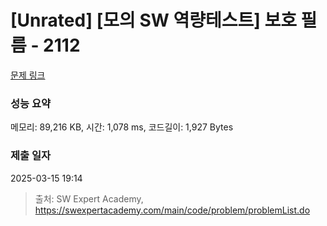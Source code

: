 # [Unrated] [모의 SW 역량테스트] 보호 필름 - 2112 

[문제 링크](https://swexpertacademy.com/main/code/problem/problemDetail.do?contestProbId=AV5V1SYKAaUDFAWu) 

### 성능 요약

메모리: 89,216 KB, 시간: 1,078 ms, 코드길이: 1,927 Bytes

### 제출 일자

2025-03-15 19:14



> 출처: SW Expert Academy, https://swexpertacademy.com/main/code/problem/problemList.do